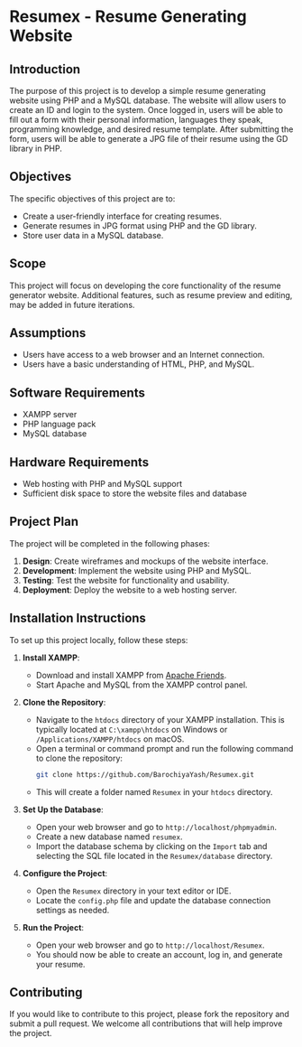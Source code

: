 # Resumex - Resume Generating Website

## Introduction

The purpose of this project is to develop a simple resume generating website using PHP and a MySQL database. The website will allow users to create an ID and login to the system. Once logged in, users will be able to fill out a form with their personal information, languages they speak, programming knowledge, and desired resume template. After submitting the form, users will be able to generate a JPG file of their resume using the GD library in PHP.

## Objectives

The specific objectives of this project are to:
- Create a user-friendly interface for creating resumes.
- Generate resumes in JPG format using PHP and the GD library.
- Store user data in a MySQL database.

## Scope

This project will focus on developing the core functionality of the resume generator website. Additional features, such as resume preview and editing, may be added in future iterations.

## Assumptions

- Users have access to a web browser and an Internet connection.
- Users have a basic understanding of HTML, PHP, and MySQL.

## Software Requirements

- XAMPP server
- PHP language pack
- MySQL database

## Hardware Requirements

- Web hosting with PHP and MySQL support
- Sufficient disk space to store the website files and database

## Project Plan

The project will be completed in the following phases:

1. **Design**: Create wireframes and mockups of the website interface.
2. **Development**: Implement the website using PHP and MySQL.
3. **Testing**: Test the website for functionality and usability.
4. **Deployment**: Deploy the website to a web hosting server.

## Installation Instructions

To set up this project locally, follow these steps:

1. **Install XAMPP**:
    - Download and install XAMPP from [Apache Friends](https://www.apachefriends.org/index.html).
    - Start Apache and MySQL from the XAMPP control panel.

2. **Clone the Repository**:
    - Navigate to the `htdocs` directory of your XAMPP installation. This is typically located at `C:\xampp\htdocs` on Windows or `/Applications/XAMPP/htdocs` on macOS.
    - Open a terminal or command prompt and run the following command to clone the repository:
      ```bash
      git clone https://github.com/BarochiyaYash/Resumex.git
      ```
    - This will create a folder named `Resumex` in your `htdocs` directory.

3. **Set Up the Database**:
    - Open your web browser and go to `http://localhost/phpmyadmin`.
    - Create a new database named `resumex`.
    - Import the database schema by clicking on the `Import` tab and selecting the SQL file located in the `Resumex/database` directory.

4. **Configure the Project**:
    - Open the `Resumex` directory in your text editor or IDE.
    - Locate the `config.php` file and update the database connection settings as needed.

5. **Run the Project**:
    - Open your web browser and go to `http://localhost/Resumex`.
    - You should now be able to create an account, log in, and generate your resume.

## Contributing

If you would like to contribute to this project, please fork the repository and submit a pull request. We welcome all contributions that will help improve the project.


